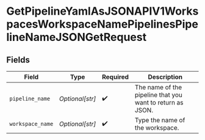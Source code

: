 # GetPipelineYamlAsJSONAPIV1WorkspacesWorkspaceNamePipelinesPipelineNameJSONGetRequest


## Fields

| Field                                                     | Type                                                      | Required                                                  | Description                                               |
| --------------------------------------------------------- | --------------------------------------------------------- | --------------------------------------------------------- | --------------------------------------------------------- |
| `pipeline_name`                                           | *Optional[str]*                                           | :heavy_check_mark:                                        | The name of the pipeline that you want to return as JSON. |
| `workspace_name`                                          | *Optional[str]*                                           | :heavy_check_mark:                                        | Type the name of the workspace.                           |